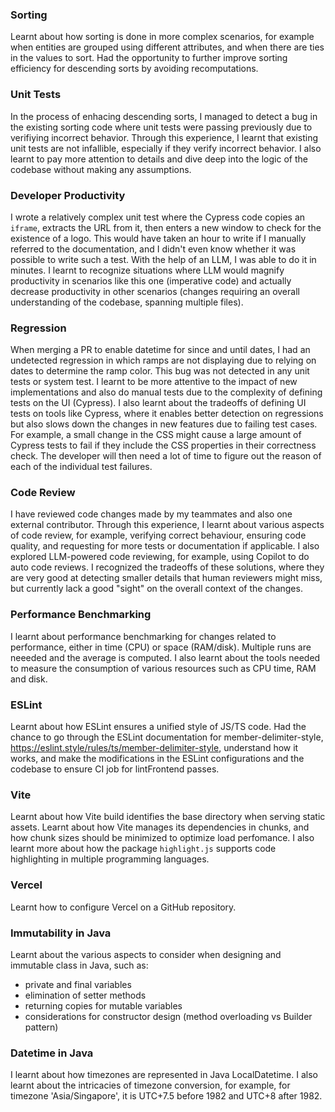 ### Sorting

Learnt about how sorting is done in more complex scenarios,
for example when entities are grouped using different attributes,
and when there are ties in the values to sort. Had the opportunity
to further improve sorting efficiency for descending sorts by
avoiding recomputations.

### Unit Tests

In the process of enhacing descending sorts,
I managed to detect a bug in the existing sorting code where unit tests
were passing previously due to verifiying incorrect behavior. Through
this experience, I learnt that existing unit tests are not infallible,
especially if they verify incorrect behavior. I also learnt to pay more
attention to details and dive deep into the logic of the codebase without
making any assumptions.

### Developer Productivity

I wrote a relatively complex unit test where the Cypress code copies an `iframe`,
extracts the URL from it, then enters a new window to check for the existence of a logo.
This would have taken an hour to write if I manually referred to the documentation,
and I didn't even know whether it was possible to write such a test. With the help of an
LLM, I was able to do it in minutes. I learnt to recognize situations where LLM would
magnify productivity in scenarios like this one (imperative code) and actually decrease
productivity in other scenarios (changes requiring an overall understanding of the codebase,
spanning multiple files).

### Regression

When merging a PR to enable datetime for since and until dates,
I had an undetected regression in which ramps are not displaying
due to relying on dates to determine the ramp color. This bug
was not detected in any unit tests or system test. I learnt to
be more attentive to the impact of new implementations
and also do manual tests due to the complexity of defining
tests on the UI (Cypress). I also learnt about the tradeoffs of
defining UI tests on tools like Cypress, where it enables better
detection on regressions but also slows down the changes in new
features due to failing test cases. For example, a small change
in the CSS might cause a large amount of Cypress tests to fail
if they include the CSS properties in their correctness check.
The developer will then need a lot of time to figure out the
reason of each of the individual test failures.

### Code Review

I have reviewed code changes made by my teammates and also
one external contributor. Through this experience, I learnt
about various aspects of code review, for example, verifying
correct behaviour, ensuring code quality, and requesting for
more tests or documentation if applicable. I also explored LLM-powered
code reviewing, for example, using Copilot to do auto code reviews.
I recognized the tradeoffs of these solutions, where they are very good
at detecting smaller details that human reviewers might miss, but
currently lack a good "sight" on the overall context of the changes.

### Performance Benchmarking

I learnt about performance benchmarking
for changes related to performance, either in time (CPU)
or space (RAM/disk). Multiple runs are neeeded and the average
is computed. I also learnt about the tools needed to measure
the consumption of various resources such as CPU time, RAM and disk.

### ESLint

Learnt about how ESLint ensures a unified style of JS/TS code.
Had the chance to go through the ESLint documentation for
member-delimiter-style,
https://eslint.style/rules/ts/member-delimiter-style,
understand how it works, and make the modifications in the ESLint
configurations and the codebase to ensure CI job for lintFrontend passes.

### Vite

Learnt about how Vite build identifies the base directory when
serving static assets. Learnt about how Vite manages its dependencies in chunks, and how chunk sizes should be minimized to optimize load perfomance. I also learnt more about how the package `highlight.js` supports code highlighting in multiple programming languages.

### Vercel

Learnt how to configure Vercel on a GitHub repository.

### Immutability in Java

Learnt about the various aspects to consider when designing
and immutable class in Java, such as:

- private and final variables
- elimination of setter methods
- returning copies for mutable variables
- considerations for constructor design (method overloading vs Builder pattern)

### Datetime in Java

I learnt about how timezones are represented in Java LocalDatetime.
I also learnt about the intricacies of timezone conversion, for example,
for timezone 'Asia/Singapore', it is UTC+7.5 before 1982 and
UTC+8 after 1982.
